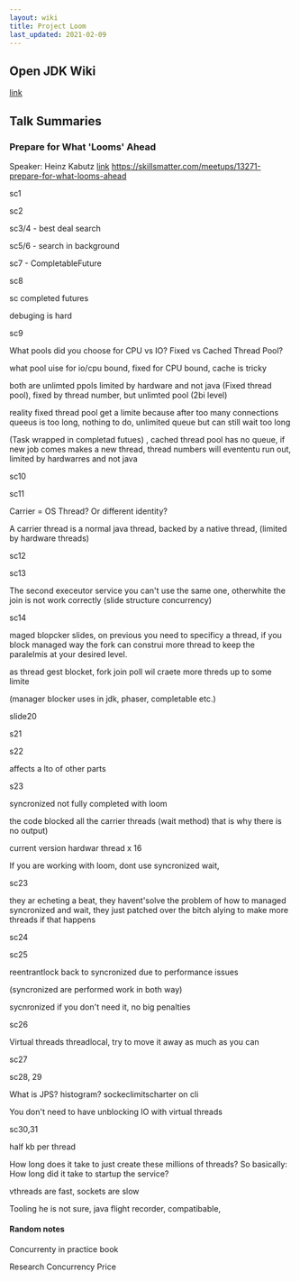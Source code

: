 ```yaml
---
layout: wiki
title: Project Loom
last_updated: 2021-02-09
---
```


## Open JDK Wiki
[link](https://wiki.openjdk.java.net/display/loom)







## Talk Summaries

### Prepare for What 'Looms' Ahead

Speaker: Heinz Kabutz [link](https://skillsmatter.com/meetups/13271-prepare-for-what-looms-ahead) https://skillsmatter.com/meetups/13271-prepare-for-what-looms-ahead

sc1

sc2

sc3/4 - best deal search

sc5/6 - search in background

sc7 - CompletableFuture

sc8

sc completed futures

debuging is hard

sc9

What pools did you choose for CPU vs IO? Fixed vs Cached Thread Pool? 

what pool uise for io/cpu bound, fixed for CPU bound, cache is tricky

both are unlimted ppols limited by hardware and not java (Fixed thread pool), fixed by thread number, but unlimted pool (2bi level)

reality fixed thread pool get a limite because after too many connections queeus is too long, nothing to do, unlimited queue but can still wait too long

(Task wrapped in completad futues) , cached thread pool has no queue, if new job comes makes a new thread, thread numbers will evententu run out, limited by hardwarres and not java

sc10

sc11

Carrier = OS Thread? Or different identity?

A carrier thread is a normal java thread, backed by a native thread, (limited by hardware threads)

sc12

sc13

The second execeutor service you can't use the same one, otherwhite the join is not work correctly (slide structure concurrency)

sc14

maged blopcker slides, on previous you need to specificy a thread, if you block managed way the fork can construi more thread to keep the paralelmis at your desired level.

as thread gest blocket, fork join poll wil craete more threds up to some limite

(manager blocker uses in jdk, phaser, completable etc.)

slide20

s21

s22

affects  a lto of other parts

s23

syncronized not fully completed with loom

the code blocked all the carrier threads (wait method) that is why there is no output)

current version hardwar thread x 16

If you are working with loom, dont use syncronized wait, 


sc23

they ar echeting a beat, they havent'solve the problem of how to managed syncronized and wait, they just patched over the bitch alying to make more threads if that happens


sc24

sc25

reentrantlock back to syncronized due to performance issues

(syncronized are performed work in both way)

sycnronized if you don't need it, no big penalties

sc26

Virtual threads threadlocal, try to move it away as much as you can

sc27

sc28, 29

What is JPS? histogram? sockeclimitscharter on cli

You don't need to have unblocking IO with virtual threads

sc30,31

half kb per thread

How long does it take to just create these millions of threads? So basically: How long did it take to startup the service?

vthreads are fast, sockets are slow


Tooling he is not sure, java flight recorder, compatibable, 



#### Random notes

Concurrenty in practice book

Research Concurrency Price
